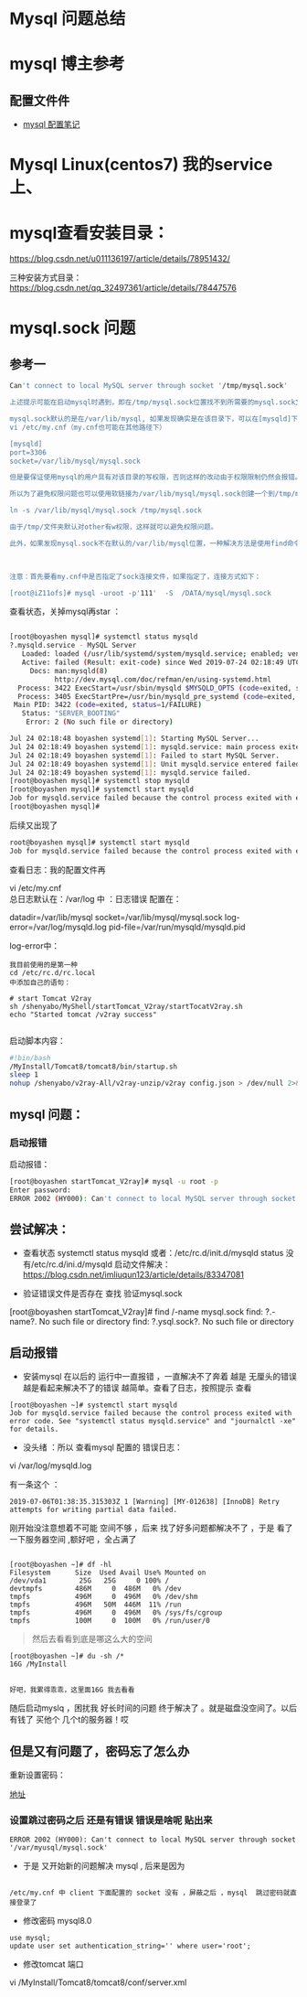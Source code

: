 # Mysql 问题总结

# mysql 博主参考

## 配置文件件 


* [mysql 配置笔记](https://www.cnblogs.com/luwenjie110/p/3655363.html)

# Mysql Linux(centos7) 我的service上、


# mysql查看安装目录：

https://blog.csdn.net/u011136197/article/details/78951432/

三种安装方式目录：https://blog.csdn.net/qq_32497361/article/details/78447576


# mysql.sock 问题 

## 参考一


```sh
Can't connect to local MySQL server through socket '/tmp/mysql.sock'

上述提示可能在启动mysql时遇到，即在/tmp/mysql.sock位置找不到所需要的mysql.sock文件，主要是由于my.cnf文件里对mysql.sock的位置设定导致。

mysql.sock默认的是在/var/lib/mysql, 如果发现确实是在该目录下，可以在[mysqld]下面加入mysql.sock的path
vi /etc/my.cnf（my.cnf也可能在其他路径下）

[mysqld]
port=3306
socket=/var/lib/mysql/mysql.sock

但是要保证使用mysql的用户具有对该目录的写权限，否则这样的改动由于权限限制仍然会报错。

所以为了避免权限问题也可以使用软链接为/var/lib/mysql/mysql.sock创建一个到/tmp/mysql.sock的联接

ln -s /var/lib/mysql/mysql.sock /tmp/mysql.sock

由于/tmp/文件夹默认对other有w权限，这样就可以避免权限问题。

此外，如果发现mysql.sock不在默认的/var/lib/mysql位置，一种解决方法是使用find命令搜索mysql.sock的位置，然后按前面两种解决方案挑一种做即可。

 

注意：首先要看my.cnf中是否指定了sock连接文件，如果指定了，连接方式如下：

[root@iZ11ofs]# mysql -uroot -p'111'  -S  /DATA/mysql/mysql.sock

```
查看状态，关掉mysql再star ：

```sh

[root@boyashen mysql]# systemctl status mysqld
?.mysqld.service - MySQL Server
   Loaded: loaded (/usr/lib/systemd/system/mysqld.service; enabled; vendor preset: disabled)
   Active: failed (Result: exit-code) since Wed 2019-07-24 02:18:49 UTC; 1h 5min ago
     Docs: man:mysqld(8)
           http://dev.mysql.com/doc/refman/en/using-systemd.html
  Process: 3422 ExecStart=/usr/sbin/mysqld $MYSQLD_OPTS (code=exited, status=1/FAILURE)
  Process: 3405 ExecStartPre=/usr/bin/mysqld_pre_systemd (code=exited, status=0/SUCCESS)
 Main PID: 3422 (code=exited, status=1/FAILURE)
   Status: "SERVER_BOOTING"
    Error: 2 (No such file or directory)

Jul 24 02:18:48 boyashen systemd[1]: Starting MySQL Server...
Jul 24 02:18:49 boyashen systemd[1]: mysqld.service: main process exited, code=exited, status=1/FAILURE
Jul 24 02:18:49 boyashen systemd[1]: Failed to start MySQL Server.
Jul 24 02:18:49 boyashen systemd[1]: Unit mysqld.service entered failed state.
Jul 24 02:18:49 boyashen systemd[1]: mysqld.service failed.
[root@boyashen mysql]# systemctl stop mysqld
[root@boyashen mysql]# systemctl start mysqld
Job for mysqld.service failed because the control process exited with error code. See "systemctl status mysqld.service" and "journalctl -xe" for details.
[root@boyashen mysql]# 
```
后续又出现了

```sh
root@boyashen mysql]# systemctl start mysqld
Job for mysqld.service failed because the control process exited with error code. See "systemctl status mysqld.service" and "journalctl -xe" for details.
```

查看日志：我的配置文件再 

vi /etc/my.cnf  
总日志默认在：/var/log
中 ：日志错误 配置在：

datadir=/var/lib/mysql
socket=/var/lib/mysql/mysql.sock
log-error=/var/log/mysqld.log
pid-file=/var/run/mysqld/mysqld.pid

log-error中：

```
我目前使用的是第一种 
cd /etc/rc.d/rc.local 
中添加自己的语句：

# start Tomcat V2ray
sh /shenyabo/MyShell/startTomcat_V2ray/startTocatV2ray.sh
echo "Started tomcat /v2ray success"


```

启动脚本内容：

```sh
#!bin/bash
/MyInstall/Tomcat8/tomcat8/bin/startup.sh
sleep 1
nohup /shenyabo/v2ray-All/v2ray-unzip/v2ray config.json > /dev/null 2>&1 &
```

## mysql 问题：



### 启动报错
启动报错：


```sh
[root@boyashen startTomcat_V2ray]# mysql -u root -p
Enter password: 
ERROR 2002 (HY000): Can't connect to local MySQL server through socket '/var/lib/mysql/mysql.sock' (111)

```

## 尝试解决：




* 查看状态
systemctl status mysqld 
或者：/etc/rc.d/init.d/mysqld status
没有/etc/rc.d/ini.d/mysqld 启动文件解决：
https://blog.csdn.net/imliuqun123/article/details/83347081 

* 验证错误文件是否存在
查找 验证mysql.sock 

[root@boyashen startTomcat_V2ray]# find /-name mysql.sock
find: ?.-name?. No such file or directory
find: ?.ysql.sock?. No such file or directory


## 启动报错 

* 安装mysql 在以后的 运行中一直报错 ，一直解决不了奔着 越是 无厘头的错误 越是看起来解决不了的错误 越简单。查看了日志，按照提示 查看 

```shell
[root@boyashen ~]# systemctl start mysqld
Job for mysqld.service failed because the control process exited with error code. See "systemctl status mysqld.service" and "journalctl -xe" for details.
```

* 没头绪 ：所以 查看mysql 配置的 错误日志：

vi /var/log/mysqld.log


有一条这个 ：


```
2019-07-06T01:38:35.315303Z 1 [Warning] [MY-012638] [InnoDB] Retry attempts for writing partial data failed.
```

刚开始没注意想着不可能 空间不够 ，后来 找了好多问题都解决不了 ，于是 看了一下服务器空间 ,额好吧 ，全占满了

```

[root@boyashen ~]# df -hl
Filesystem      Size  Used Avail Use% Mounted on
/dev/vda1        25G   25G     0 100% /
devtmpfs        486M     0  486M   0% /dev
tmpfs           496M     0  496M   0% /dev/shm
tmpfs           496M   50M  446M  11% /run
tmpfs           496M     0  496M   0% /sys/fs/cgroup
tmpfs           100M     0  100M   0% /run/user/0
```

> 然后去看看到底是哪这么大的空间

```shell
[root@boyashen ~]# du -sh /*
16G	/MyInstall


好吧，我累得乖乖，这里面16G 我去看看
```

随后启动myslq  ，困扰我 好长时间的问题 终于解决了 。就是磁盘没空间了。以后有钱了 买他个 几个t的服务器！哎

##  但是又有问题了，密码忘了怎么办

重新设置密码：

[地址](https://blog.csdn.net/fmwind/article/details/81941790)

### 设置跳过密码之后 还是有错误 错误是啥呢 贴出来

```
ERROR 2002 (HY000): Can't connect to local MySQL server through socket '/var/myusql/mysql.sock'
```

* 于是 又开始新的问题解决 mysql  , 后来是因为 

```

/etc/my.cnf 中 client 下面配置的 socket 没有 ，屏蔽之后 ，mysql  跳过密码就直接登录了

```

*  修改密码  mysql8.0 


```
use mysql;  
update user set authentication_string='' where user='root';  
```

* 修改tomcat 端口 


vi /MyInstall/Tomcat8/tomcat8/conf/server.xml
